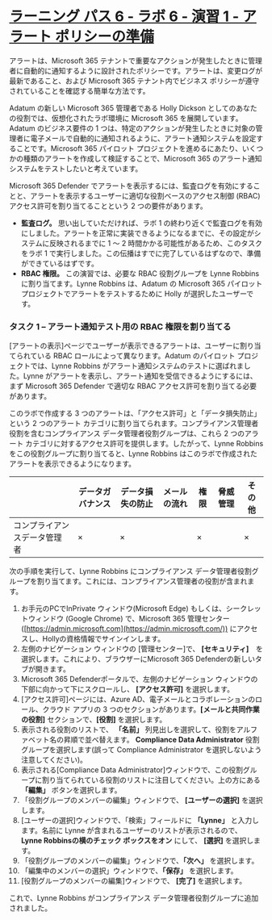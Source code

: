 # [ラーニング パス 6 - ラボ 6 - 演習 1 - アラート ポリシーの準備](https://github.com/ctct-edu/ms-102-lab/blob/main/Instructions/Labs/LAB_AK_06_Lab6_Ex1_Prepare_Alert_Policies.md#learning-path-6---lab-6---exercise-1---prepare-for-alert-policies)

アラートは、Microsoft 365 テナントで重要なアクションが発生したときに管理者に自動的に通知するように設計されたポリシーです。アラートは、変更ログが最新であること、および Microsoft 365 テナント内でビジネス ポリシーが遵守されていることを確認する簡単な方法です。

Adatum の新しい Microsoft 365 管理者である Holly Dickson としてのあなたの役割では、仮想化されたラボ環境に Microsoft 365 を展開しています。Adatum のビジネス要件の 1 つは、特定のアクションが発生したときに対象の管理者に電子メールで自動的に通知されるように、アラート通知システムを設定することです。Microsoft 365 パイロット プロジェクトを進めるにあたり、いくつかの種類のアラートを作成して検証することで、Microsoft 365 のアラート通知システムをテストしたいと考えています。

Microsoft 365 Defender でアラートを表示するには、監査ログを有効にすることと、アラートを表示するユーザーに適切な役割ベースのアクセス制御 (RBAC) アクセス許可を割り当てることという 2 つの要件があります。

- **監査ログ。** 思い出していただければ、ラボ 1 の終わり近くで監査ログを有効にしました。アラートを正常に実装できるようになるまでに、その設定がシステムに反映されるまでに 1 ～ 2 時間かかる可能性があるため、このタスクをラボ 1 で実行しました。この伝播はすでに完了しているはずなので、準備ができているはずです。
- **RBAC 権限。** この演習では、必要な RBAC 役割グループを Lynne Robbins に割り当てます。Lynne Robbins は、Adatum の Microsoft 365 パイロット プロジェクトでアラートをテストするために Holly が選択したユーザーです。

### タスク 1 – アラート通知テスト用の RBAC 権限を割り当てる

[アラートの表示]ページでユーザーが表示できるアラートは、ユーザーに割り当てられている RBAC ロールによって異なります。Adatum のパイロット プロジェクトでは、Lynne Robbins がアラート通知システムのテストに選ばれました。Lynne がアラートを表示し、アラート通知を受信できるようにするには、まず Microsoft 365 Defender で適切な RBAC アクセス許可を割り当てる必要があります。

このラボで作成する 3 つのアラートは、「アクセス許可」と「データ損失防止」という 2 つのアラート カテゴリに割り当てられます。コンプライアンス管理者役割を含むコンプライアンス データ管理者役割グループは、これら 2 つのアラート カテゴリに対するアクセス許可を提供します。したがって、Lynne Robbins をこの役割グループに割り当てると、Lynne Robbins はこのラボで作成されたアラートを表示できるようになります。

|                              | **データガバナンス** | **データ損失の防止** | **メールの流れ** | **権限** | **脅威管理** | **その他** |
| ---------------------------- | -------------------- | -------------------- | ---------------- | -------- | ------------ | ---------- |
| コンプライアンスデータ管理者 | ×                    | ×                    |                  | ×        |              | ×          |

次の手順を実行して、Lynne Robbins にコンプライアンス データ管理者役割グループを割り当てます。これには、コンプライアンス管理者の役割が含まれます。

1. お手元のPCでInPrivate ウィンドウ(Microsoft Edge) もしくは、シークレットウィンドウ (Google Chrome) で、Microsoft 365 管理センター ([https://admin.microsoft.com](https://admin.microsoft.com/)) にアクセスし、Hollyの資格情報でサインインします。
2. 左側のナビゲーション ウィンドウの [管理センター]で、 **[セキュリティ]**　を選択します。これにより、ブラウザーにMicrosoft 365 Defenderの新しいタブが開きます。
3. Microsoft 365 Defenderポータルで、左側のナビゲーション ウィンドウの下部に向かって下にスクロールし、 **[アクセス許可]** を選択します。
4. [アクセス許可]ページには、Azure AD、電子メールとコラボレーションのロール、クラウド アプリの 3 つのセクションがあります。**[メールと共同作業の役割]** セクションで、**[役割]** を選択します。
5. 表示される役割のリストで、 **「名前」** 列見出しを選択して、役割をアルファベット名の昇順で並べ替えます。 **Compliance Data Administrator** 役割グループを選択します(誤って Compliance Administrator を選択しないよう注意してください)。
6. 表示される[Compliance Data Administrator]ウィンドウで、この役割グループに割り当てられている役割のリストに注目してください。上の方にある **「編集」** ボタンを選択します。
7. 「役割グループのメンバーの編集」ウィンドウで、 **[ユーザーの選択]** を選択します。
8. [ユーザーの選択]ウィンドウで、「検索」フィールドに **「Lynne」** と入力します。名前に Lynne が含まれるユーザーのリストが表示されるので、  **Lynne Robbinsの横のチェック ボックスをオン** にして、 **[選択]** を選択します。
9. 「役割グループのメンバーの編集」ウィンドウで、**「次へ」** を選択します。
10. 「編集中のメンバーの選択」ウィンドウで、**「保存」** を選択します。
11. [役割グループのメンバーの編集]ウィンドウで、 **[完了]** を選択します。


これで、Lynne Robbins がコンプライアンス データ管理者役割グループに追加されました。
